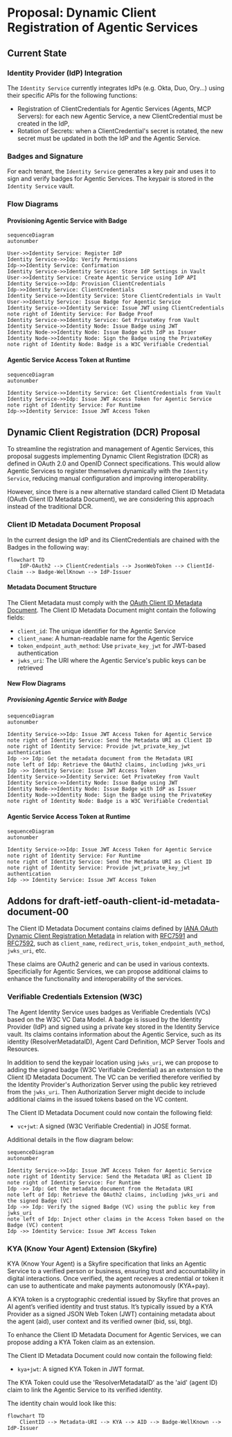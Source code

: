 # Proposal: Dynamic Client Registration of Agentic Services

## Current State

### Identity Provider (IdP) Integration

The `Identity Service` currently integrates IdPs (e.g. Okta, Duo, Ory...) using their specific APIs for the following functions:

- Registration of ClientCredentials for Agentic Services (Agents, MCP Servers): for each new Agentic Service, a new ClientCredential must be created in the IdP,
- Rotation of Secrets: when a ClientCredential's secret is rotated, the new secret must be updated in both the IdP and the Agentic Service.

### Badges and Signature

For each tenant, the `Identity Service` generates a key pair and uses it to sign and verify badges for Agentic Services. The keypair is stored in the `Identity Service` vault.

### Flow Diagrams

#### Provisioning Agentic Service with Badge

```mermaid
sequenceDiagram
autonumber

User->>Identity Service: Register IdP
Identity Service->>Idp: Verify Permissions
Idp->>Identity Service: Confirmation
Identity Service->>Identity Service: Store IdP Settings in Vault
User->>Identity Service: Create Agentic Service using IdP API
Identity Service->>Idp: Provision ClientCredentials
Idp->>Identity Service: ClientCredentials
Identity Service->>Identity Service: Store ClientCredentials in Vault
User->>Identity Service: Issue Badge for Agentic Service
Identity Service->>Identity Service: Issue JWT using ClientCredentials
note right of Identity Service: For Badge Proof
Identity Service->>Identity Service: Get PrivateKey from Vault
Identity Service->>Identity Node: Issue Badge using JWT
Identity Node->>Identity Node: Issue Badge with IdP as Issuer
Identity Node->>Identity Node: Sign the Badge using the PrivateKey
note right of Identity Node: Badge is a W3C Verifiable Credential
```

#### Agentic Service Access Token at Runtime

```mermaid
sequenceDiagram
autonumber

Identity Service->>Identity Service: Get ClientCredentials from Vault
Identity Service->>Idp: Issue JWT Access Token for Agentic Service
note right of Identity Service: For Runtime
Idp->>Identity Service: Issue JWT Access Token
```

## Dynamic Client Registration (DCR) Proposal

To streamline the registration and management of Agentic Services, this proposal suggests implementing Dynamic Client Registration (DCR) as defined in OAuth 2.0 and OpenID Connect specifications. This would allow Agentic Services to register themselves dynamically with the `Identity Service`, reducing manual configuration and improving interoperability.

However, since there is a new alternative standard called Client ID Metadata (OAuth Client ID Metadata Document), we are considering this approach instead of the traditional DCR.

### Client ID Metadata Document Proposal

In the current design the IdP and its ClientCredentials are chained with the Badges in the following way:

```mermaid
flowchart TD
    IdP-OAuth2 --> ClientCredentials --> JsonWebToken --> ClientId-Claim --> Badge-WellKnown --> IdP-Issuer
```

#### Metadata Document Structure

The Client Metadata must comply with the [OAuth Client ID Metadata Document](https://www.iana.org/assignments/oauth-parameters/oauth-parameters.xhtml#client-metadata).
The Client ID Metadata Document might contain the following fields:

- `client_id`: The unique identifier for the Agentic Service
- `client_name`: A human-readable name for the Agentic Service
- `token_endpoint_auth_method`: Use `private_key_jwt` for JWT-based authentication
- `jwks_uri`: The URI where the Agentic Service's public keys can be retrieved

#### New Flow Diagrams

##### Provisioning Agentic Service with Badge

```mermaid
sequenceDiagram
autonumber

Identity Service->>Idp: Issue JWT Access Token for Agentic Service
note right of Identity Service: Send the Metadata URI as Client ID
note right of Identity Service: Provide jwt_private_key_jwt authentication
Idp ->> Idp: Get the metadata document from the Metadata URI
note left of Idp: Retrieve the OAuth2 claims, including jwks_uri
Idp ->> Identity Service: Issue JWT Access Token
Identity Service->>Identity Service: Get PrivateKey from Vault
Identity Service->>Identity Node: Issue Badge using JWT
Identity Node->>Identity Node: Issue Badge with IdP as Issuer
Identity Node->>Identity Node: Sign the Badge using the PrivateKey
note right of Identity Node: Badge is a W3C Verifiable Credential
```

#### Agentic Service Access Token at Runtime

```mermaid
sequenceDiagram
autonumber

Identity Service->>Idp: Issue JWT Access Token for Agentic Service
note right of Identity Service: For Runtime
note right of Identity Service: Send the Metadata URI as Client ID
note right of Identity Service: Provide jwt_private_key_jwt authentication
Idp ->> Identity Service: Issue JWT Access Token
```

## Addons for draft-ietf-oauth-client-id-metadata-document-00

The Client ID Metadata Document contains claims defined by
[IANA OAuth Dynamic Client Registration Metadata](https://www.iana.org/assignments/oauth-parameters/oauth-parameters.xhtml#client-metadata)
in relation with [RFC7591](https://datatracker.ietf.org/doc/html/rfc7591) and [RFC7592](https://datatracker.ietf.org/doc/html/rfc7592), such as `client_name`, `redirect_uris`, `token_endpoint_auth_method`, `jwks_uri`, etc.

These claims are OAuth2 generic and can be used in various contexts.
Specificially for Agentic Services, we can propose additional claims to enhance the functionality and interoperability of the services.

### Verifiable Credentials Extension (W3C)

The Agent Identity Service uses badges as Verifiable Credentials (VCs) based on the W3C VC Data Model.
A badge is issued by the Identity Provider (IdP) and signed using a private key stored in the Identity Service vault.
Its claims contains information about the Agentic Service, such as its identity (ResolverMetadataID), Agent Card Definition, MCP Server Tools and Resources.

In addition to send the keypair location using `jwks_uri`, we can propose to adding the signed badge (W3C Verifiable Credential) as an extension to the Client ID Metadata Document.
The VC can be verified therefore verified by the Identity Provider's Authorization Server using the public key retrieved from the `jwks_uri`.
Then Authorization Server might decide to include additional claims in the issued tokens based on the VC content.

The Client ID Metadata Document could now contain the following field:

- `vc+jwt`: A signed (W3C Verifiable Credential) in JOSE format.

Additional details in the flow diagram below:

```mermaid
sequenceDiagram
autonumber

Identity Service->>Idp: Issue JWT Access Token for Agentic Service
note right of Identity Service: Send the Metadata URI as Client ID
note right of Identity Service: For Runtime
Idp ->> Idp: Get the metadata document from the Metadata URI
note left of Idp: Retrieve the OAuth2 claims, including jwks_uri and the signed Badge (VC)
Idp ->> Idp: Verify the signed Badge (VC) using the public key from jwks_uri
note left of Idp: Inject other claims in the Access Token based on the Badge (VC) content
Idp ->> Identity Service: Issue JWT Access Token
```

### KYA (Know Your Agent) Extension (Skyfire)

KYA (Know Your Agent) is a Skyfire specification that links an Agentic Service to a verified person or business, ensuring trust and accountability in digital interactions.
Once verified, the agent receives a credential or token it can use to authenticate and make payments autonomously (KYA+pay).

A KYA token is a cryptographic credential issued by Skyfire that proves an AI agent’s verified identity and trust status.
It’s typically issued by a KYA Provider as a signed JSON Web Token (JWT) containing metadata about the agent (aid), user context and its verified owner (bid, ssi, btg).

To enhance the Client ID Metadata Document for Agentic Services, we can propose adding a KYA Token claim as an extension.

The Client ID Metadata Document could now contain the following field:

- `kya+jwt`: A signed KYA Token in JWT format.

The KYA Token could use the 'ResolverMetadataID' as the 'aid' (agent ID) claim to link the Agentic Service to its verified identity.

The identity chain would look like this:

```mermaid
flowchart TD
    ClientID --> Metadata-URI --> KYA --> AID --> Badge-WellKnown --> IdP-Issuer
```
